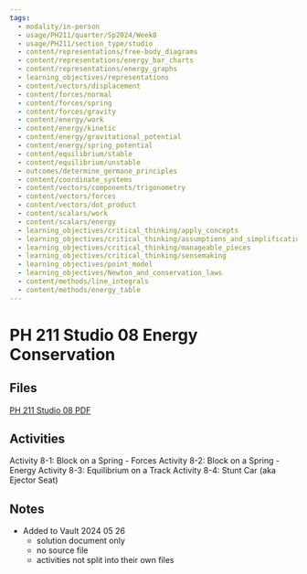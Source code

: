 ```yaml
---
tags:
  - modality/in-person
  - usage/PH211/quarter/Sp2024/Week8
  - usage/PH211/section_type/studio
  - content/representations/free-body_diagrams
  - content/representations/energy_bar_charts
  - content/representations/energy_graphs
  - learning_objectives/representations
  - content/vectors/displacement
  - content/forces/normal
  - content/forces/spring
  - content/forces/gravity
  - content/energy/work
  - content/energy/kinetic
  - content/energy/gravitational_potential
  - content/energy/spring_potential
  - content/equilibrium/stable
  - content/equilibrium/unstable
  - outcomes/determine_germane_principles
  - content/coordinate_systems
  - content/vectors/components/trigonometry
  - content/vectors/forces
  - content/vectors/dot_product
  - content/scalars/work
  - content/scalars/energy
  - learning_objectives/critical_thinking/apply_concepts
  - learning_objectives/critical_thinking/assumptions_and_simplifications
  - learning_objectives/critical_thinking/manageable_pieces
  - learning_objectives/critical_thinking/sensemaking
  - learning_objectives/point_model
  - learning_objectives/Newton_and_conservation_laws
  - content/methods/line_integrals
  - content/methods/energy_table
---
```

# PH 211 Studio 08 Energy Conservation
## Files
[PH 211 Studio 08 PDF](./PH211_ST_08_Energy_Conservation_240522_013421.pdf)
## Activities
Activity 8-1: Block on a Spring - Forces
Activity 8-2: Block on a Spring - Energy
Activity 8-3: Equilibrium on a Track
Activity 8-4: Stunt Car (aka Ejector Seat)
## Notes
* Added to Vault 2024 05 26
	* solution document only
	* no source file
	* activities not split into their own files